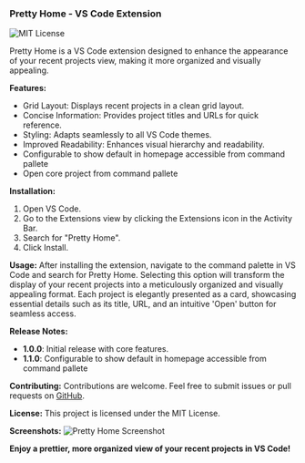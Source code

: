 ### Pretty Home - VS Code Extension

![MIT License](https://img.shields.io/badge/License-MIT-yellow.svg)

Pretty Home is a VS Code extension designed to enhance the appearance of your recent projects view, making it more organized and visually appealing.

**Features:**
- Grid Layout: Displays recent projects in a clean grid layout.
- Concise Information: Provides project titles and URLs for quick reference.
- Styling: Adapts seamlessly to all VS Code themes.
- Improved Readability: Enhances visual hierarchy and readability.
- Configurable to show default in homepage accessible from command pallete
- Open core project from command pallete

**Installation:**
1. Open VS Code.
2. Go to the Extensions view by clicking the Extensions icon in the Activity Bar.
3. Search for "Pretty Home".
4. Click Install.

**Usage:**
After installing the extension, navigate to the command palette in VS Code and search for Pretty Home. Selecting this option will transform the display of your recent projects into a meticulously organized and visually appealing format. Each project is elegantly presented as a card, showcasing essential details such as its title, URL, and an intuitive 'Open' button for seamless access.

**Release Notes:**
- **1.0.0**: Initial release with core features.
- **1.1.0**: Configurable to show default in homepage accessible from command pallete

**Contributing:**
Contributions are welcome. Feel free to submit issues or pull requests on [GitHub](https://github.com/sefatanam/vscode-pretty-home).

**License:**
This project is licensed under the MIT License.


**Screenshots:**
![Pretty Home Screenshot](https://raw.githubusercontent.com/sefatanam/vscode-pretty-home/master/screenshots/PrettyHome.png)


**Enjoy a prettier, more organized view of your recent projects in VS Code!**
